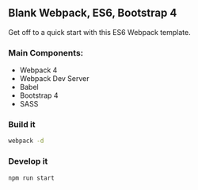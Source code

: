 ## Blank Webpack, ES6, Bootstrap 4
Get off to a quick start with this ES6 Webpack template.




### Main Components:
 - Webpack 4
 - Webpack Dev Server
 - Babel
 - Bootstrap 4
 - SASS


### Build it

```bash
webpack -d
```

### Develop it

```bash
npm run start

```
